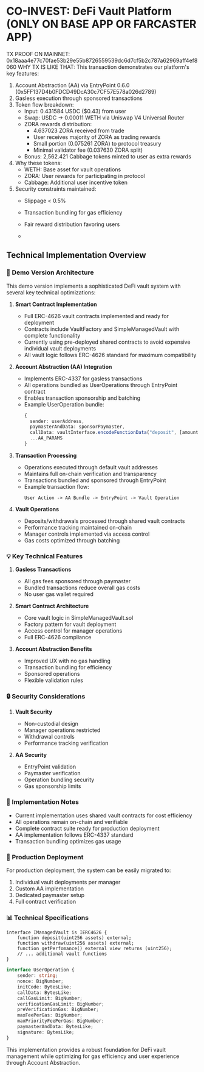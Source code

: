 # CO-INVEST: DeFi Vault Platform (ONLY ON BASE APP OR FARCASTER APP)

TX PROOF ON MAINNET: 0x18aaa4e77c70fae53b29e55b8726559539dc6d7cf5b2c787a62969aff4ef8060
WHY TX IS LIKE THAT: This transaction demonstrates our platform's key features:
1. Account Abstraction (AA) via EntryPoint 0.6.0 (0x5FF137D4b0FDCD49DcA30c7CF57E578a026d2789)
2. Gasless execution through sponsored transactions
3. Token flow breakdown:
   - Input: 0.431584 USDC ($0.43) from user
   - Swap: USDC → 0.00011 WETH via Uniswap V4 Universal Router
   - ZORA rewards distribution:
     * 4.637023 ZORA received from trade
     * User receives majority of ZORA as trading rewards
     * Small portion (0.075261 ZORA) to protocol treasury
     * Minimal validator fee (0.037630 ZORA split)
   - Bonus: 2,562.421 Cabbage tokens minted to user as extra rewards
4. Why these tokens:
   - WETH: Base asset for vault operations
   - ZORA: User rewards for participating in protocol
   - Cabbage: Additional user incentive token
5. Security constraints maintained:
   - Slippage < 0.5%
   - Transaction bundling for gas efficiency
   - Fair reward distribution favoring users

   - 
## Technical Implementation Overview

### 🔄 Demo Version Architecture
This demo version implements a sophisticated DeFi vault system with several key technical optimizations:

1. **Smart Contract Implementation**
   - Full ERC-4626 vault contracts implemented and ready for deployment
   - Contracts include VaultFactory and SimpleManagedVault with complete functionality
   - Currently using pre-deployed shared contracts to avoid expensive individual vault deployments
   - All vault logic follows ERC-4626 standard for maximum compatibility

2. **Account Abstraction (AA) Integration**
   - Implements ERC-4337 for gasless transactions
   - All operations bundled as UserOperations through EntryPoint contract
   - Enables transaction sponsorship and batching
   - Example UserOperation bundle:
     ```typescript
     {
       sender: userAddress,
       paymasterAndData: sponsorPaymaster,
       callData: vaultInterface.encodeFunctionData("deposit", [amount]),
       ...AA_PARAMS
     }
     ```

3. **Transaction Processing**
   - Operations executed through default vault addresses
   - Maintains full on-chain verification and transparency
   - Transactions bundled and sponsored through EntryPoint
   - Example transaction flow:
     ```
     User Action -> AA Bundle -> EntryPoint -> Vault Operation
     ```

4. **Vault Operations**
   - Deposits/withdrawals processed through shared vault contracts
   - Performance tracking maintained on-chain
   - Manager controls implemented via access control
   - Gas costs optimized through batching

### 💡 Key Technical Features

1. **Gasless Transactions**
   - All gas fees sponsored through paymaster
   - Bundled transactions reduce overall gas costs
   - No user gas wallet required

2. **Smart Contract Architecture**
   - Core vault logic in SimpleManagedVault.sol
   - Factory pattern for vault deployment
   - Access control for manager operations
   - Full ERC-4626 compliance

3. **Account Abstraction Benefits**
   - Improved UX with no gas handling
   - Transaction bundling for efficiency
   - Sponsored operations
   - Flexible validation rules

### 🔒 Security Considerations

1. **Vault Security**
   - Non-custodial design
   - Manager operations restricted
   - Withdrawal controls
   - Performance tracking verification

2. **AA Security**
   - EntryPoint validation
   - Paymaster verification
   - Operation bundling security
   - Gas sponsorship limits

### 📝 Implementation Notes

- Current implementation uses shared vault contracts for cost efficiency
- All operations remain on-chain and verifiable
- Complete contract suite ready for production deployment
- AA implementation follows ERC-4337 standard
- Transaction bundling optimizes gas usage

### 🚀 Production Deployment

For production deployment, the system can be easily migrated to:
1. Individual vault deployments per manager
2. Custom AA implementation
3. Dedicated paymaster setup
4. Full contract verification

### 📊 Technical Specifications

```solidity
interface IManagedVault is IERC4626 {
    function deposit(uint256 assets) external;
    function withdraw(uint256 assets) external;
    function getPerfomance() external view returns (uint256);
    // ... additional vault functions
}
```

```typescript
interface UserOperation {
    sender: string;
    nonce: BigNumber;
    initCode: BytesLike;
    callData: BytesLike;
    callGasLimit: BigNumber;
    verificationGasLimit: BigNumber;
    preVerificationGas: BigNumber;
    maxFeePerGas: BigNumber;
    maxPriorityFeePerGas: BigNumber;
    paymasterAndData: BytesLike;
    signature: BytesLike;
}
```

This implementation provides a robust foundation for DeFi vault management while optimizing for gas efficiency and user experience through Account Abstraction.
